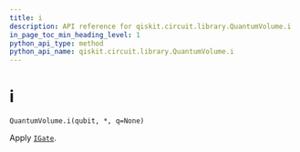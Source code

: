 ```yaml
---
title: i
description: API reference for qiskit.circuit.library.QuantumVolume.i
in_page_toc_min_heading_level: 1
python_api_type: method
python_api_name: qiskit.circuit.library.QuantumVolume.i
---
```


# i

<span id="qiskit.circuit.library.QuantumVolume.i" />

`QuantumVolume.i(qubit, *, q=None)`

Apply [`IGate`](qiskit.circuit.library.IGate "qiskit.circuit.library.IGate").

